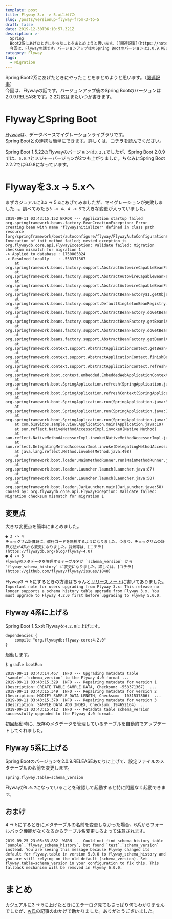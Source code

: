 ```yaml
---
template: post
title: Flyway 3.x -> 5.xに上げた
slug: /posts/versionup-flyway-from-3-to-5
draft: false
date: 2019-12-30T06:10:57.321Z
description: >-
  Spring
  Boot2系にあげたときにやったことをまとめようと思います。（[関連記事](https://note.com/b1a9idps/n/n0b9ca2ee57a2)） 
  今回は、Flywayの話です。バージョンアップ後のSpring Bootのバージョンは2.0.9.RELEASEです。2.2対応はまたいつか書きます。  
category: Flyway
tags:
  - Migration
---
```

Spring Boot2系にあげたときにやったことをまとめようと思います。（[関連記事](https://note.com/b1a9idps/n/n0b9ca2ee57a2)）  
今回は、Flywayの話です。バージョンアップ後のSpring Bootのバージョンは2.0.9.RELEASEです。2.2対応はまたいつか書きます。  

# FlywayとSpring Boot
[Flyway](https://flywaydb.org/)は、データベースマイグレーションライブラリです。  
Spring Bootとの連携も簡単にできます。詳しくは、[コチラ](https://docs.spring.io/spring-boot/docs/2.0.9.RELEASE/reference/html/howto-database-initialization.html#howto-use-a-higher-level-database-migration-tool)を読んでください。  

Spring Boot 1.5.22のFlywayのバージョンは`3.2.1`でしたが、Spring Boot 2.0.9では、`5.0.7`とメジャーバージョンが2つも上がりました。ちなみにSpring Boot 2.2.2では6.0.8になっています。  

# Flywayを3.x -> 5.xへ
まずカジュアルに3.x -> 5.xにあげてみましたが、マイグレーションが失敗しました...。調べてみたら`3 -> 4`、`4 -> 5`で大きな変更が入っていました。  
```
2019-09-11 03:43:15.152 ERROR --- Application startup failed
org.springframework.beans.factory.BeanCreationException: Error creating bean with name 'flywayInitializer' defined in class path resource [org/springframework/boot/autoconfigure/flyway/FlywayAutoConfiguration$FlywayConfiguration.class]: Invocation of init method failed; nested exception is org.flywaydb.core.api.FlywayException: Validate failed: Migration checksum mismatch for migration 1
-> Applied to database : 1750005324
-> Resolved locally    : -558371367
	at org.springframework.beans.factory.support.AbstractAutowireCapableBeanFactory.initializeBean(AbstractAutowireCapableBeanFactory.java:1583)
	at org.springframework.beans.factory.support.AbstractAutowireCapableBeanFactory.doCreateBean(AbstractAutowireCapableBeanFactory.java:545)
	at org.springframework.beans.factory.support.AbstractAutowireCapableBeanFactory.createBean(AbstractAutowireCapableBeanFactory.java:482)
	at org.springframework.beans.factory.support.AbstractBeanFactory$1.getObject(AbstractBeanFactory.java:306)
	at org.springframework.beans.factory.support.DefaultSingletonBeanRegistry.getSingleton(DefaultSingletonBeanRegistry.java:230)
	at org.springframework.beans.factory.support.AbstractBeanFactory.doGetBean(AbstractBeanFactory.java:302)
	at org.springframework.beans.factory.support.AbstractBeanFactory.getBean(AbstractBeanFactory.java:197)
	at org.springframework.beans.factory.support.AbstractBeanFactory.doGetBean(AbstractBeanFactory.java:296)
	at org.springframework.beans.factory.support.AbstractBeanFactory.getBean(AbstractBeanFactory.java:197)
	at org.springframework.context.support.AbstractApplicationContext.getBean(AbstractApplicationContext.java:1076)
	at org.springframework.context.support.AbstractApplicationContext.finishBeanFactoryInitialization(AbstractApplicationContext.java:851)
	at org.springframework.context.support.AbstractApplicationContext.refresh(AbstractApplicationContext.java:541)
	at org.springframework.boot.context.embedded.EmbeddedWebApplicationContext.refresh(EmbeddedWebApplicationContext.java:122)
	at org.springframework.boot.SpringApplication.refresh(SpringApplication.java:761)
	at org.springframework.boot.SpringApplication.refreshContext(SpringApplication.java:371)
	at org.springframework.boot.SpringApplication.run(SpringApplication.java:315)
	at org.springframework.boot.SpringApplication.run(SpringApplication.java:1186)
	at org.springframework.boot.SpringApplication.run(SpringApplication.java:1175)
	at com.b1a9idps.sample.view.Application.main(Application.java:19)
	at sun.reflect.NativeMethodAccessorImpl.invoke0(Native Method)
	at sun.reflect.NativeMethodAccessorImpl.invoke(NativeMethodAccessorImpl.java:62)
	at sun.reflect.DelegatingMethodAccessorImpl.invoke(DelegatingMethodAccessorImpl.java:43)
	at java.lang.reflect.Method.invoke(Method.java:498)
	at org.springframework.boot.loader.MainMethodRunner.run(MainMethodRunner.java:48)
	at org.springframework.boot.loader.Launcher.launch(Launcher.java:87)
	at org.springframework.boot.loader.Launcher.launch(Launcher.java:50)
	at org.springframework.boot.loader.JarLauncher.main(JarLauncher.java:58)
Caused by: org.flywaydb.core.api.FlywayException: Validate failed: Migration checksum mismatch for migration 1
```

## 変更点
大きな変更点を簡単にまとめました。
```
● 3 -> 4
チェックサム計算時に、改行コードを無視するようになりました。つまり、チェックサムの計算方法が4系から変更になりました。背景等は、[コチラ](https://flywaydb.org/blog/flyway-4.0)
● 4 -> 5
Flywayのメタデータを管理するテーブル名が `schema_version` から `flyway_schema_history` に変更になりました。詳しくは、[コチラ](https://github.com/flyway/flyway/issues/1848)
```

Flyway3 -> 5にするときの方法はちゃんと[リリースノート](https://flywaydb.org/documentation/releaseNotes#5.0.0)に書いてありました。  
`Important note for users upgrading from Flyway 3.x: This release no longer supports a schema history table upgrade from Flyway 3.x. You must upgrade to Flyway 4.2.0 first before upgrading to Flyway 5.0.0.`

## Flyway 4系に上げる
Spring Boot 1.5.xのFlywayを`4.2.0`に上げます。  
```
dependencies {
    compile "org.flywaydb:flyway-core:4.2.0"
}
```

起動します。  
```
$ gradle bootRun

2019-09-11 03:43:14.467  INFO --- Upgrading metadata table `sample`.`schema_version` to the Flyway 4.0 format ...
2019-09-11 03:43:15.329  INFO --- Repairing metadata for version 1 (Description: CREATE TABLE SAMPLE DATA, Checksum: -558371367)  ...
2019-09-11 03:43:15.349  INFO --- Repairing metadata for version 2 (Description: MODIFY SAMPLE DATA LENGTH, Checksum: -1031537806)  ...
2019-09-11 03:43:15.370  INFO --- Repairing metadata for version 3 (Description: SAMPLE DATA ADD INDEX, Checksum: 194652164)  ...
2019-09-11 03:43:15.412  INFO --- Metadata table schema_version successfully upgraded to the Flyway 4.0 format.
```
初回起動時に、既存のメタデータを管理しているテーブルを自動的でアップデートしてくれました。  

## Flyway 5系に上げる
Spring Bootのバージョンを2.0.9.RELEASEあたりに上げて、設定ファイルのメタテーブルの名前を変更します。  
```
spring.flyway.table=schema_version
```
Flywayが`5.0.7`になっていることを確認して起動すると特に問題なく起動できます。  

## おまけ
4 -> 5にするときにメタテーブルの名前を変更しなかった場合、6系からフォールバック機能がなくなるからテーブル名変更しろよって注意されます。  
```
2019-09-25 23:05:33.882  WARN --- Could not find schema history table `sample`.`flyway_schema_history`, but found `test`.`schema_version` instead. You are seeing this message because Flyway changed its default for flyway.table in version 5.0.0 to flyway_schema_history and you are still relying on the old default (schema_version). Set flyway.table=schema_version in your configuration to fix this. This fallback mechanism will be removed in Flyway 6.0.0.
```

# まとめ
カジュアルに3 -> 5に上げたときにエラーログ見てもさっぱり何もわかりませんでしたが、[w氏](https://twitter.com/wreulicke)の記事のおかげで助かりました。ありがとうございました。
